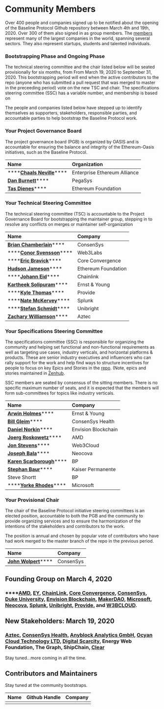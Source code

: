 # Community Members

Over 400 people and companies signed up to be notified about the opening of the Baseline Protocol Github repository between March 4th  and 19th, 2020. Over 300 of them also signed in as group members. The [members](https://lists.oasis-open-projects.org/g/baseline/directory) represent many of the largest companies in the world, spanning several sectors. They also represent startups, students and talented individuals.

### Bootstrapping Phase and Ongoing Phase

The technical steering committee and the chair listed below will be seated provisionally for six months, from From March 19, 2020 to September 31, 2020. This bootstrapping period will end when the active contributors to the repo \(anyone who has submitted a pull request that was merged to master in the preceeding period\) vote on the new TSC and chair.  The specifications steering committee \(SSC\) has a variable number, and membership is based on  

The people and companies listed below have stepped up to identify themselves as supporters, stakeholders, responsible parties, and accountable parties to help bootstrap the Baseline Protocol work. 

### Your Project Governance Board

The project governance board \(PGB\) is organized by OASIS and is accountable for ensuring the balance and integrity of the Ethereum-Oasis initiatives, such as the Baseline Protocol. 

| Name | Organization |
| :--- | :--- |
| \*\*\*\*[**Chaals Neville**](https://www.linkedin.com/in/chaals/)\*\*\*\* | Enterprise Ethereum Alliance |
| [**Dan Burnett**](https://www.linkedin.com/in/daburnett/)\*\*\*\* | PegaSys |
| [**Tas Dienes**](https://www.linkedin.com/in/tasdienes/)\*\*\*\* | Ethereum Foundation |

### Your Technical Steering Committee

The technical steering committee \(TSC\) is accountable to the Project Governance Board for bootstrapping the maintainer group, stepping in to resolve any conflicts on merges or maintainer self-organization 

| Name | Company |
| :--- | :--- |
| [**Brian Chamberlain**](https://www.linkedin.com/in/blchamberlain/)\*\*\*\* | ConsenSys |
| \*\*\*\*[**Conor Svensson**](https://www.linkedin.com/in/conor10/)\*\*\*\* | Web3Labs |
| \*\*\*\*[**Eric Bravick**](https://www.linkedin.com/in/ebravick/)\*\*\*\* | Core Convergence |
| [**Hudson Jameson**](https://www.linkedin.com/in/hudsonjameson/)\*\*\*\* | Ethereum Foundation |
| \*\*\*\*[**Johann Eid**](https://www.linkedin.com/in/johanneid/)\*\*\*\* | Chainlink |
| [**Kartheek Solipuram**](https://www.linkedin.com/in/kartheek-solipuram-62970a8/)\*\*\*\* | Ernst & Young |
| \*\*\*\*[**Kyle Thomas**](https://www.linkedin.com/in/kylebthomas/)\*\*\*\* | Provide |
| \*\*\*\*[**Nate McKervey**](https://www.linkedin.com/in/mckervey/)\*\*\*\* | Splunk |
| \*\*\*\*[**Stefan Schmidt**](https://www.linkedin.com/in/stefschmidt/)\*\*\*\* | Unibright |
| [**Zachary Williamson**](https://www.linkedin.com/in/zachary-williamson-b02b0192/)\*\*\*\* | Aztec |

### Your Specifications Steering Committee

The specifications committee \(SSC\) is responsible for organizing the community and helping set functional and non-functional requirements as well as targeting use cases, industry verticals, and horizontal platforms & products.  These are senior industry executives and influencers who can rally support for the work and help find ways to structure incentives for people to focus on key Epics and Stories in the [repo](https://github.com/ethereum-oasis/baseline). \(Note, epics and stories maintained in [Zenhub](https://github.com/ethereum-oasis/baseline#workspaces/baseline-5e713dc4f555144d9d6d17f6/board?repos=239590893).

SSC members are seated by consensus of the sitting members. There is no specific maximum number of seats, and it is expected that the members will form sub-committees for topics like industry verticals.

| Name | Company |
| :--- | :--- |
| [**Arwin Holmes**](https://www.linkedin.com/in/arwinholmes/)\*\*\*\* | Ernst & Young |
| [**Bill Gleim**](https://www.linkedin.com/in/williamgleim/)\*\*\*\* | ConsenSys Health |
| [**Daniel Norkin**](https://www.linkedin.com/in/danielnorkin/)\*\*\*\* | Envision Blockchain |
| [**Joerg Roskowetz**](https://www.linkedin.com/in/joergroskowetz/)\*\*\*\* | AMD |
| [**Jon Stevens**](https://www.linkedin.com/in/lookfirst/)\*\*\*\* | Web3Cloud |
| [**Joseph Bala**](https://www.linkedin.com/in/josephbala/)\*\*\*\* | Neocova |
| [**Karen Scarborough**](https://www.linkedin.com/in/karenscarbrough/)\*\*\*\* | BP |
| [**Stephan Baur**](https://www.linkedin.com/in/stephanbaur/)\*\*\*\* | Kaiser Permanente |
| Steve Shortt | BP |
| \*\*\*\*[**Yorke Rhodes**](https://www.linkedin.com/in/yorkerhodes/)\*\*\*\* | Microsoft |

### Your Provisional Chair

The chair of the Baseline Protocol initiative steering committees is an elected position, accountable to both the PGB and the community to provide organizing services and to ensure the harmonization of the intentions of the stakeholders and contributors to the work.

The position is annual and chosen by popular vote of contributors who have had work merged to the master branch of the repo in the previous period.

| Name | Company |
| :--- | :--- |
| [**John Wolpert**](https://www.linkedin.com/in/johnwolpert/)\*\*\*\* | ConsenSys |

## Founding Group on March 4, 2020

### \*\*\*\*[**AMD**](https://www.amd.com/en/technologies/blockchain)**,** [**EY**](https://blockchain.ey.com/)**,** [**ChainLink**](https://chain.link/)**,** [**Core Convergence**](https://www.coreconvergence.us/)**,** [**ConsenSys**](https://consensys.net/)**,** [**Duke University**](https://pratt.duke.edu/)**,** [**Envision Blockchain**](https://envisionblockchain.com/)**,** [**MakerDAO**](https://makerdao.com/en/)**,** [**Microsoft**](http://www.microsoft.com/)**,** [**Neocova**](https://neocova.com/)**,** [**Splunk**](https://www.splunk.com/)**,** [**Unibright**](https://unibright.io/)**,** [**Provide**](https://provide.services/)**, and** [**W3BCLOUD**](https://www.w3bcloud.com/)**.**

## New Stakeholders: March 19, 2020

### [**Aztec**](https://www.aztecprotocol.com/)**,**  [**ConsenSys Health**](https://consensyshealth.com)**,**  [**Anyblock Analytics GmbH**](https://anyblockanalytics.com)**,**  [**Ocyan Cloud Technology LTD**](https://ocyan.com)**,**  [**Digital Scarcity**](http://digitalscarcity.io/)**,** Energy Web Foundation, The Graph, ShipChain, [Clear](https://www.clearx.io/)

Stay tuned...more coming in all the time.

## Contributors and Maintainers

Stay tuned at the community bootstraps.

| Name | Github Handle | Company |
| :--- | :--- | :--- |
|  |  |  |

